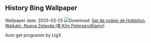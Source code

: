 ## History Bing Wallpaper
Wallpaper date: 2025-03-25
![](https://www.bing.com/th?id=OHR.HobbitHole_ES-ES0003424206_UHD.jpg&w=1000)Download: [Set de rodaje de Hobbiton, Waikato, Nueva Zelanda (© Kim Petersen/Alamy)](https://www.bing.com/th?id=OHR.HobbitHole_ES-ES0003424206_UHD.jpg)

Auto get programm by LtgX
